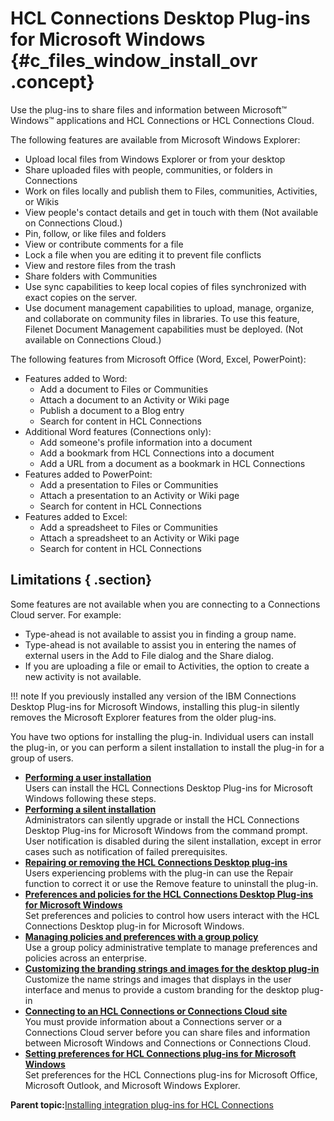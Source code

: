 # HCL Connections Desktop Plug-ins for Microsoft Windows {#c_files_window_install_ovr .concept}

Use the plug-ins to share files and information between Microsoft™ Windows™ applications and HCL Connections or HCL Connections Cloud.

The following features are available from Microsoft Windows Explorer:

-   Upload local files from Windows Explorer or from your desktop
-   Share uploaded files with people, communities, or folders in Connections
-   Work on files locally and publish them to Files, communities, Activities, or Wikis
-   View people's contact details and get in touch with them \(Not available on Connections Cloud.\)
-   Pin, follow, or like files and folders
-   View or contribute comments for a file
-   Lock a file when you are editing it to prevent file conflicts
-   View and restore files from the trash
-   Share folders with Communities
-   Use sync capabilities to keep local copies of files synchronized with exact copies on the server.
-   Use document management capabilities to upload, manage, organize, and collaborate on community files in libraries. To use this feature, Filenet Document Management capabilities must be deployed. \(Not available on Connections Cloud.\)

The following features from Microsoft Office \(Word, Excel, PowerPoint\):

-   Features added to Word:
    -   Add a document to Files or Communities
    -   Attach a document to an Activity or Wiki page
    -   Publish a document to a Blog entry
    -   Search for content in HCL Connections
-   Additional Word features \(Connections only\):
    -   Add someone's profile information into a document
    -   Add a bookmark from HCL Connections into a document
    -   Add a URL from a document as a bookmark in HCL Connections
-   Features added to PowerPoint:
    -   Add a presentation to Files or Communities
    -   Attach a presentation to an Activity or Wiki page
    -   Search for content in HCL Connections
-   Features added to Excel:
    -   Add a spreadsheet to Files or Communities
    -   Attach a spreadsheet to an Activity or Wiki page
    -   Search for content in HCL Connections

## Limitations { .section}

Some features are not available when you are connecting to a Connections Cloud server. For example:

-   Type-ahead is not available to assist you in finding a group name.
-   Type-ahead is not available to assist you in entering the names of external users in the Add to File dialog and the Share dialog.
-   If you are uploading a file or email to Activities, the option to create a new activity is not available.

!!! note
    If you previously installed any version of the IBM Connections Desktop Plug-ins for Microsoft Windows, installing this plug-in silently removes the Microsoft Explorer features from the older plug-ins.

You have two options for installing the plug-in. Individual users can install the plug-in, or you can perform a silent installation to install the plug-in for a group of users.

-   **[Performing a user installation](../../connectors/enduser/t_files_windows_user_install.md)**  
Users can install the HCL Connections Desktop Plug-ins for Microsoft Windows following these steps.
-   **[Performing a silent installation](../../connectors/enduser/t_files_windows_silent_install.md)**  
Administrators can silently upgrade or install the HCL Connections Desktop Plug-ins for Microsoft Windows from the command prompt. User notification is disabled during the silent installation, except in error cases such as notification of failed prerequisites.
-   **[Repairing or removing the HCL Connections Desktop plug-ins](../../connectors/enduser/t_files_windows_repair_remove.md)**  
Users experiencing problems with the plug-in can use the Repair function to correct it or use the Remove feature to uninstall the plug-in.
-   **[Preferences and policies for the HCL Connections Desktop Plug-ins for Microsoft Windows](../../connectors/enduser/r_files_prefs_and_policies_windows.md)**  
Set preferences and policies to control how users interact with the HCL Connections Desktop plug-in for Microsoft Windows.
-   **[Managing policies and preferences with a group policy](../../connectors/enduser/t_ms_office_group_policies.md)**  
Use a group policy administrative template to manage preferences and policies across an enterprise.
-   **[Customizing the branding strings and images for the desktop plug-in](../../connectors/enduser/r_files_windows_ms_custom_branding.md)**  
Customize the name strings and images that displays in the user interface and menus to provide a custom branding for the desktop plug-in
-   **[Connecting to an HCL Connections or Connections Cloud site](../../connectors/enduser/t_ms_plugins_connect.md)**  
You must provide information about a Connections server or a Connections Cloud server before you can share files and information between Microsoft Windows and Connections or Connections Cloud.
-   **[Setting preferences for HCL Connections plug-ins for Microsoft Windows](../../connectors/enduser/r_ms_plugins_settings.md)**  
Set preferences for the HCL Connections plug-ins for Microsoft Office, Microsoft Outlook, and Microsoft Windows Explorer.

**Parent topic:**[Installing integration plug-ins for HCL Connections](../../connectors/admin/c_plugin_admin_help_over.md)

